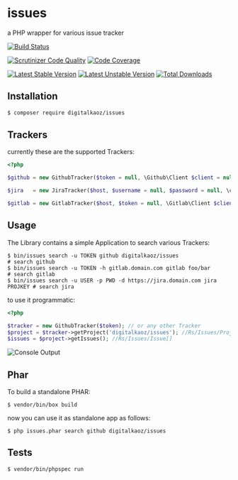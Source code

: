 issues
======

a PHP wrapper for various issue tracker

[![Build Status](https://travis-ci.org/digitalkaoz/issues.svg?branch=master)](https://travis-ci.org/digitalkaoz/issues)

[![Scrutinizer Code Quality](https://scrutinizer-ci.com/g/digitalkaoz/issues/badges/quality-score.png?b=master)](https://scrutinizer-ci.com/g/digitalkaoz/issues/?branch=master)
[![Code Coverage](https://scrutinizer-ci.com/g/digitalkaoz/issues/badges/coverage.png?b=master)](https://scrutinizer-ci.com/g/digitalkaoz/issues/?branch=master)

[![Latest Stable Version](https://poser.pugx.org/digitalkaoz/issues/version.svg)](https://packagist.org/packages/digitalkaoz/issues)
[![Latest Unstable Version](https://poser.pugx.org/digitalkaoz/issues/v/unstable.svg)](//packagist.org/packages/digitalkaoz/issues) 
[![Total Downloads](https://poser.pugx.org/digitalkaoz/issues/downloads.svg)](https://packagist.org/packages/digitalkaoz/issues)


Installation
------------

```bash
$ composer require digitalkaoz/issues
```

Trackers
--------

currently these are the supported Trackers:

```php
<?php

$github = new GithubTracker($token = null, \Github\Client $client = null);

$jira   = new JiraTracker($host, $username = null, $password = null, \chobie\Jira\Api $client = null);

$gitlab = new GitlabTracker($host, $token = null, \Gitlab\Client $client = null);
```


Usage
-----

The Library contains a simple Application to search various Trackers:

```
$ bin/issues search -u TOKEN github digitalkaoz/issues                     # search github
$ bin/issues search -u TOKEN -h gitlab.domain.com gitlab foo/bar           # search gitlab
$ bin/issues search -u USER -p PWD -d https://jira.domain.com jira PROJKEY # search jira
```

to use it programmatic:

```php
<?php

$tracker = new GithubTracker($token); // or any other Tracker
$project = $tracker->getProject('digitalkaoz/issues'); //Rs/Issues/Project
$issues = $project->getIssues(); //Rs/Issues/Issue[]

```

![Console Output](http://i57.tinypic.com/vrgfg2.png)

Phar
----

To build a standalone PHAR:

```
$ vendor/bin/box build
```

now you can use it as standalone app as follows:

```
$ php issues.phar search github digitalkaoz/issues
```

Tests
-----

```
$ vendor/bin/phpspec run
```
